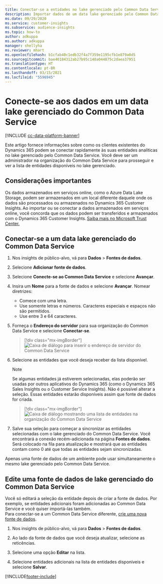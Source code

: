 ```yaml
---
title: Conectar-se a entidades no lake gerenciado pelo Common Data Service
description: Importar dados de um data lake gerenciado pelo Common Data Service.
ms.date: 09/29/2020
ms.service: customer-insights
ms.subservice: audience-insights
ms.topic: how-to
author: adkuppa
ms.author: adkuppa
manager: shellyha
ms.reviewer: mhart
ms.openlocfilehash: b1cfab40c1edb32f4a7f359e1195cfb1e879a0d5
ms.sourcegitcommit: bae40184312ab27b95c140a044875c2daea37951
ms.translationtype: HT
ms.contentlocale: pt-BR
ms.lasthandoff: 03/15/2021
ms.locfileid: "5596945"
---
```

# <a name="connect-to-data-in-a-common-data-service-managed-data-lake"></a>Conecte-se aos dados em um data lake gerenciado do Common Data Service

[!INCLUDE [cc-data-platform-banner](../includes/cc-data-platform-banner.md)]

Este artigo fornece informações sobre como os clientes existentes do Dynamics 365 podem se conectar rapidamente às suas entidades analíticas no lake gerenciado pelo Common Data Service. Você deve ser um administrador na organização do Common Data Service para prosseguir e ver a lista de entidades disponíveis no lake gerenciado.

## <a name="important-considerations"></a>Considerações importantes

Os dados armazenados em serviços online, como o Azure Data Lake Storage, podem ser armazenados em um local diferente daquele onde os dados são processados ou armazenados no Dynamics 365 Customer Insights. Ao importar ou se conectar a dados armazenados em serviços online, você concorda que os dados podem ser transferidos e armazenados com o Dynamics 365 Customer Insights. [Saiba mais no Microsoft Trust Center.](https://www.microsoft.com/trust-center)

## <a name="connect-to-a-common-data-service-managed-lake"></a>Conectar-se a um data lake gerenciado do Common Data Service

1. Nos insights de público-alvo, vá para **Dados** > **Fontes de dados**.

2. Selecione **Adicionar fonte de dados**.

3. Selecione **Conecte-se ao Common Data Service** e selecione **Avançar**.

4. Insira um **Nome** para a fonte de dados e selecione **Avançar**. Nomear diretrizes: 
   - Comece com uma letra.
   - Use somente letras e números. Caracteres especiais e espaços não são permitidos.
   - Use entre 3 e 64 caracteres.

5. Forneça o **Endereço do servidor** para sua organização do Common Data Service e selecione **Conectar-se**.

   > [!div class="mx-imgBorder"]
   > ![Caixa de diálogo para inserir o endereço de servidor do Common Data Service](media/enter-CDS-org-details.png)

6. Selecione as entidades que você deseja receber da lista disponível.    

   > [!NOTE]
   > Se algumas entidades já estiverem selecionadas, elas poderão ser usadas por outros aplicativos do Dynamics 365 (como o Dynamics 365 Sales Insights ou o Customer Service Insights). Não é possível alterar a seleção. Essas entidades estarão disponíveis assim que fonte de dados for criada.

   > [!div class="mx-imgBorder"]
   > ![Caixa de diálogo mostrando uma lista de entidades na organização do Common Data Service](media/select-analytical-entities.png)

7. Salve sua seleção para começar a sincronizar as entidades selecionadas com o lake gerenciado do Common Data Service. Você encontrará a conexão recém-adicionada na página **Fontes de dados**. Será colocado na fila para atualização e mostrará que as entidades contam como 0 até que todas as entidades sejam sincronizadas.

Apenas uma fonte de dados de um ambiente pode usar simultaneamente o mesmo lake gerenciado pelo Common Data Service.

## <a name="edit-a-common-data-service-managed-lake-data-source"></a>Edite uma fonte de dados de lake gerenciado do Common Data Service

Você só editará a seleção da entidade depois de criar a fonte de dados. Por exemplo, se entidades adicionais foram adicionadas ao Common Data Service e você quiser importá-las também.    
Para conectar-se a um Common Data Service diferente, [crie uma nova fonte de dados](#connect-to-a-common-data-service-managed-lake).

1. Nos insights de público-alvo, vá para **Dados** > **Fontes de dados**.

2. Ao lado da fonte de dados que você deseja atualizar, selecione as reticências.

3. Selecione uma opção **Editar** na lista.

4. Selecione entidades adicionais na lista de entidades disponíveis e selecione **Salvar**.


[!INCLUDE[footer-include](../includes/footer-banner.md)]